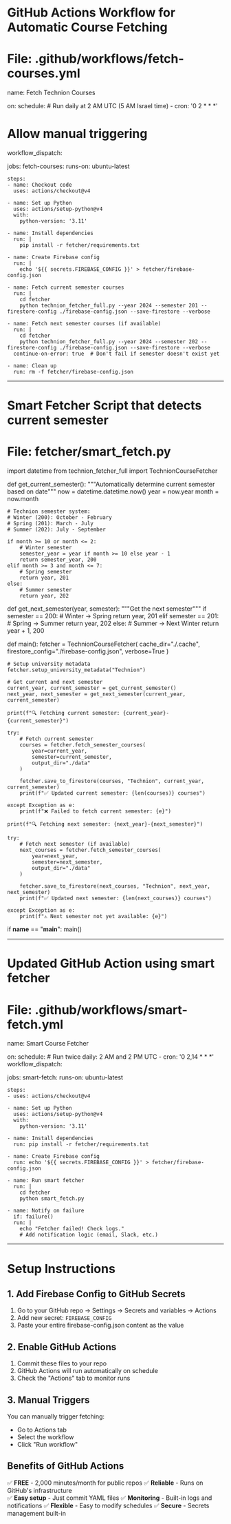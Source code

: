 # GitHub Actions Workflow for Automatic Course Fetching
# File: .github/workflows/fetch-courses.yml

name: Fetch Technion Courses

on:
  schedule:
    # Run daily at 2 AM UTC (5 AM Israel time)
    - cron: '0 2 * * *'
  
  # Allow manual triggering
  workflow_dispatch:

jobs:
  fetch-courses:
    runs-on: ubuntu-latest
    
    steps:
    - name: Checkout code
      uses: actions/checkout@v4
    
    - name: Set up Python
      uses: actions/setup-python@v4
      with:
        python-version: '3.11'
    
    - name: Install dependencies
      run: |
        pip install -r fetcher/requirements.txt
    
    - name: Create Firebase config
      run: |
        echo '${{ secrets.FIREBASE_CONFIG }}' > fetcher/firebase-config.json
    
    - name: Fetch current semester courses
      run: |
        cd fetcher
        python technion_fetcher_full.py --year 2024 --semester 201 --firestore-config ./firebase-config.json --save-firestore --verbose
    
    - name: Fetch next semester courses (if available)
      run: |
        cd fetcher
        python technion_fetcher_full.py --year 2024 --semester 202 --firestore-config ./firebase-config.json --save-firestore --verbose
      continue-on-error: true  # Don't fail if semester doesn't exist yet
    
    - name: Clean up
      run: rm -f fetcher/firebase-config.json

---

# Smart Fetcher Script that detects current semester
# File: fetcher/smart_fetch.py

import datetime
from technion_fetcher_full import TechnionCourseFetcher

def get_current_semester():
    """Automatically determine current semester based on date"""
    now = datetime.datetime.now()
    year = now.year
    month = now.month
    
    # Technion semester system:
    # Winter (200): October - February
    # Spring (201): March - July  
    # Summer (202): July - September
    
    if month >= 10 or month <= 2:
        # Winter semester
        semester_year = year if month >= 10 else year - 1
        return semester_year, 200
    elif month >= 3 and month <= 7:
        # Spring semester
        return year, 201
    else:
        # Summer semester
        return year, 202

def get_next_semester(year, semester):
    """Get the next semester"""
    if semester == 200:  # Winter -> Spring
        return year, 201
    elif semester == 201:  # Spring -> Summer
        return year, 202
    else:  # Summer -> Next Winter
        return year + 1, 200

def main():
    fetcher = TechnionCourseFetcher(
        cache_dir="./.cache",
        firestore_config="./firebase-config.json",
        verbose=True
    )
    
    # Setup university metadata
    fetcher.setup_university_metadata("Technion")
    
    # Get current and next semester
    current_year, current_semester = get_current_semester()
    next_year, next_semester = get_next_semester(current_year, current_semester)
    
    print(f"🔍 Fetching current semester: {current_year}-{current_semester}")
    
    try:
        # Fetch current semester
        courses = fetcher.fetch_semester_courses(
            year=current_year,
            semester=current_semester,
            output_dir="./data"
        )
        
        fetcher.save_to_firestore(courses, "Technion", current_year, current_semester)
        print(f"✅ Updated current semester: {len(courses)} courses")
        
    except Exception as e:
        print(f"❌ Failed to fetch current semester: {e}")
    
    print(f"🔍 Fetching next semester: {next_year}-{next_semester}")
    
    try:
        # Fetch next semester (if available)
        next_courses = fetcher.fetch_semester_courses(
            year=next_year,
            semester=next_semester,
            output_dir="./data"
        )
        
        fetcher.save_to_firestore(next_courses, "Technion", next_year, next_semester)
        print(f"✅ Updated next semester: {len(next_courses)} courses")
        
    except Exception as e:
        print(f"⚠️ Next semester not yet available: {e}")

if __name__ == "__main__":
    main()

---

# Updated GitHub Action using smart fetcher
# File: .github/workflows/smart-fetch.yml

name: Smart Course Fetcher

on:
  schedule:
    # Run twice daily: 2 AM and 2 PM UTC
    - cron: '0 2,14 * * *'
  workflow_dispatch:

jobs:
  smart-fetch:
    runs-on: ubuntu-latest
    
    steps:
    - uses: actions/checkout@v4
    
    - name: Set up Python
      uses: actions/setup-python@v4
      with:
        python-version: '3.11'
    
    - name: Install dependencies
      run: pip install -r fetcher/requirements.txt
    
    - name: Create Firebase config
      run: echo '${{ secrets.FIREBASE_CONFIG }}' > fetcher/firebase-config.json
    
    - name: Run smart fetcher
      run: |
        cd fetcher
        python smart_fetch.py
    
    - name: Notify on failure
      if: failure()
      run: |
        echo "Fetcher failed! Check logs."
        # Add notification logic (email, Slack, etc.)

---

# Setup Instructions

## 1. Add Firebase Config to GitHub Secrets

1. Go to your GitHub repo → Settings → Secrets and variables → Actions
2. Add new secret: `FIREBASE_CONFIG`
3. Paste your entire firebase-config.json content as the value

## 2. Enable GitHub Actions

1. Commit these files to your repo
2. GitHub Actions will run automatically on schedule
3. Check the "Actions" tab to monitor runs

## 3. Manual Triggers

You can manually trigger fetching:
- Go to Actions tab
- Select the workflow
- Click "Run workflow"

## Benefits of GitHub Actions

✅ **FREE** - 2,000 minutes/month for public repos
✅ **Reliable** - Runs on GitHub's infrastructure  
✅ **Easy setup** - Just commit YAML files
✅ **Monitoring** - Built-in logs and notifications
✅ **Flexible** - Easy to modify schedules
✅ **Secure** - Secrets management built-in
